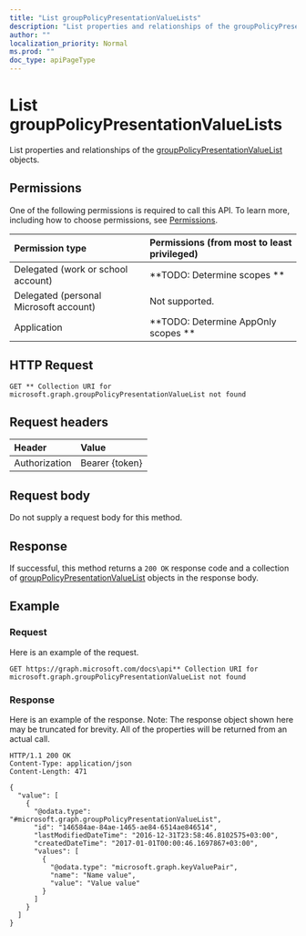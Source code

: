 ```yaml
---
title: "List groupPolicyPresentationValueLists"
description: "List properties and relationships of the groupPolicyPresentationValueList objects."
author: ""
localization_priority: Normal
ms.prod: ""
doc_type: apiPageType
---
```


# List groupPolicyPresentationValueLists

List properties and relationships of the [groupPolicyPresentationValueList](../resources/grouppolicypresentationvaluelist.md) objects.

## Permissions
One of the following permissions is required to call this API. To learn more, including how to choose permissions, see [Permissions](/concepts/permissions-reference.md).

|Permission type|Permissions (from most to least privileged)|
|:---|:---|
|Delegated (work or school account)|**TODO: Determine scopes **|
|Delegated (personal Microsoft account)|Not supported.|
|Application|**TODO: Determine AppOnly scopes **|

## HTTP Request
<!-- {
  "blockType": "ignored"
}
-->
``` http
GET ** Collection URI for microsoft.graph.groupPolicyPresentationValueList not found
```

## Request headers
|Header|Value|
|:---|:---|
|Authorization|Bearer {token}|

## Request body
Do not supply a request body for this method.

## Response
If successful, this method returns a `200 OK` response code and a collection of [groupPolicyPresentationValueList](../resources/grouppolicypresentationvaluelist.md) objects in the response body.

## Example

### Request
Here is an example of the request.
<!-- {
  "blockType": "request",
  "name": "get_grouppolicypresentationvaluelist"
}
-->
``` http
GET https://graph.microsoft.com/docs\api** Collection URI for microsoft.graph.groupPolicyPresentationValueList not found
```

### Response
Here is an example of the response. Note: The response object shown here may be truncated for brevity. All of the properties will be returned from an actual call.
<!-- {
  "blockType": "response",
  "truncated": true,
  "@odata.type": "collection(microsoft.graph.grouppolicypresentationvaluelist)"
}
-->
``` http
HTTP/1.1 200 OK
Content-Type: application/json
Content-Length: 471

{
  "value": [
    {
      "@odata.type": "#microsoft.graph.groupPolicyPresentationValueList",
      "id": "146584ae-84ae-1465-ae84-6514ae846514",
      "lastModifiedDateTime": "2016-12-31T23:58:46.8102575+03:00",
      "createdDateTime": "2017-01-01T00:00:46.1697867+03:00",
      "values": [
        {
          "@odata.type": "microsoft.graph.keyValuePair",
          "name": "Name value",
          "value": "Value value"
        }
      ]
    }
  ]
}
```

